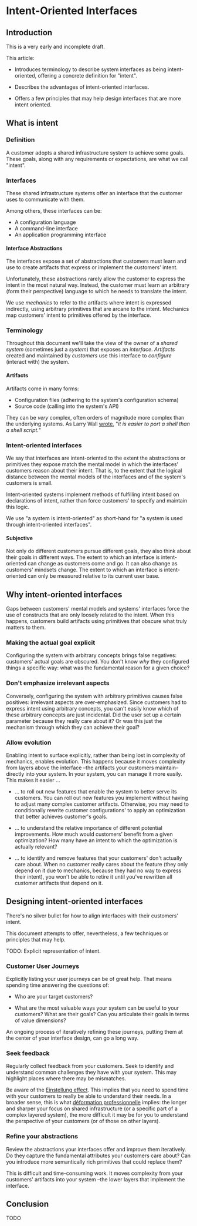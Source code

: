 # Intent-Oriented Interfaces

## Introduction

This is a very early and incomplete draft.

This article:

* Introduces terminology to describe system interfaces
  as being intent-oriented,
  offering a concrete definition for "intent".

* Describes the advantages of intent-oriented interfaces.

* Offers a few principles that may help
  design interfaces that are more intent oriented.

## What is intent

### Definition

A customer adopts a shared infrastructure system
to achieve some goals.
These goals, along with any requirements or expectations,
are what we call "intent".

### Interfaces

These shared infrastructure systems
offer an interface
that the customer uses to communicate with them.

Among others, these interfaces can be:

* A configuration language
* A command-line interface
* An application programming interface

#### Interface Abstractions

The interfaces expose a set of abstractions
that customers must learn and use
to create artifacts that express or implement the customers' intent.

Unfortunately, these abstractions
rarely allow the customer to express the intent in the most natural way.
Instead, the customer must learn an arbitrary (form their perspective) language
to which he needs to translate the intent.

We use *mechanics* to refer to the artifacts where intent is expressed
indirectly, using arbitrary primitives that are arcane to the intent.
Mechanics map customers' intent to primitives offered
by the interface.

### Terminology

Throughout this document we'll take the view
of the owner of a *shared system*
(sometimes just a *system*)
that exposes an *interface*.
*Artifacts* created and maintained by *customers*
use this interface to *configure* (interact with) the system.

#### Artifacts

Artifacts come in many forms:

* Configuration files (adhering to the system's configuration schema)
* Source code (calling into the system's API)

They can be *very* complex,
often orders of magnitude more complex than the underlying systems.
As Larry Wall
[wrote](https://www.tuhs.org/Usenet/comp.unix.shell/1991-January/002464.html),
"*it is easier to port a shell than a shell script.*"

### Intent-oriented interfaces

We say that interfaces are intent-oriented
to the extent the abstractions or primitives they expose
match the mental model
in which the interfaces' customers reason about their intent.
That is, to the extent that the logical distance
between the mental models of the interfaces
and of the system's customers is small.

Intent-oriented systems
implement methods of fulfilling intent
based on declarations of intent,
rather than force customers' to specify and maintain this logic.

We use "a system is intent-oriented" as short-hand for
"a system is used through intent-oriented interfaces".

#### Subjective

Not only do different customers pursue different goals,
they also think about their goals in different ways.
The extent to which an interface is intent-oriented
can change as customers come and go.
It can also change as customers' mindsets change.
The extent to which an interface is intent-oriented
can only be measured relative to its current user base.

## Why intent-oriented interfaces

Gaps between customers' mental models and
systems' interfaces
force the use of constructs that are only loosely related to the intent.
When this happens,
customers build artifacts
using primitives that obscure what truly matters to them.

### Making the actual goal explicit

Configuring the system with arbitrary concepts brings false negatives:
customers' actual goals are obscured.
You don't know *why* they configured things a specific way:
what was the fundamental reason for a given choice?

### Don't emphasize irrelevant aspects

Conversely, configuring the system with arbitrary primitives
causes false positives:
irrelevant aspects are over-emphasized.
Since customers had to express intent using arbitrary concepts,
you can't easily know which of these arbitrary concepts are just incidental.
Did the user set up a certain parameter because they really care about it?
Or was this just the mechanism through which they can achieve their goal?

### Allow evolution

Enabling intent to surface explicitly,
rather than being lost in complexity of mechanics,
enables evolution.
This happens because it moves complexity
from layers above the interface
–the artifacts your customers maintain–
directly into your system.
In your system, you can manage it more easily.
This makes it easier …

* … to roll out new features
  that enable the system to better serve its customers.
  You can roll out new features you implement
  without having to adjust many complex customer artifacts.
  Otherwise, you may need to conditionally rewrite customer configurations'
  to apply an optimization that better achieves customer's goals.

* … to understand
  the relative importance of different potential improvements.
  How much would customers' benefit from a given optimization?
  How many have an intent to which the optimization is actually relevant?

* … to identify and remove features
  that your customers' don't actually care about.
  When no customer really cares about the feature
  (they only depend on it due to mechanics,
  because they had no way to express their intent),
  you won't be able to retire it
  until you've rewritten all customer artifacts
  that depend on it.

## Designing intent-oriented interfaces

There's no silver bullet
for how to align interfaces with their customers' intent.

This document attempts to offer, nevertheless,
a few techniques or principles that may help.

TODO: Explicit representation of intent.

### Customer User Journeys

Explicitly listing your user journeys can be of great help.
That means spending time answering the questions of:

* Who are your target customers?

* What are the most valuable ways your system can be useful to your customers?
  What are their goals?
  Can you articulate their goals in terms of value dimensions?

An ongoing process of iteratively refining these journeys,
putting them at the center of your interface design,
can go a long way.

### Seek feedback

Regularly collect feedback from your customers.
Seek to identify and understand common challenges they have with your system.
This may highlight places where there may be mismatches.

Be aware of the [Einstellung effect](https://en.wikipedia.org/wiki/Einstellung_effect).
This implies that you need to spend time with your customers
to really be able to understand their needs.
In a broader sense,
this is what [déformation professionnelle](https://en.wikipedia.org/wiki/D%C3%A9formation_professionnelle)
implies:
the longer and sharper your focus on shared infrastructure
(or a specific part of a complex layered system),
the more difficult it may be for you
to understand the perspective of your customers
(or of those on other layers).

### Refine your abstractions

Review the abstractions your interfaces offer
and improve them iteratively.
Do they capture the fundamental attributes your customers care about?
Can you introduce more semantically rich primitives that could replace them?

This is difficult and time-consuming work.
It moves complexity from your customers' artifacts
into your system –the lower layers that implement the interface.

## Conclusion

TODO

